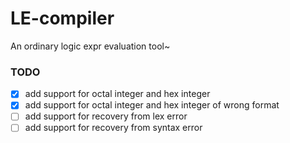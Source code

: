 # LE-compiler
An ordinary logic expr evaluation tool~

### TODO
- [x] add support for octal integer and hex integer
- [x] add support for octal integer and hex integer of wrong format
- [ ] add support for recovery from lex error
- [ ] add support for recovery from syntax error